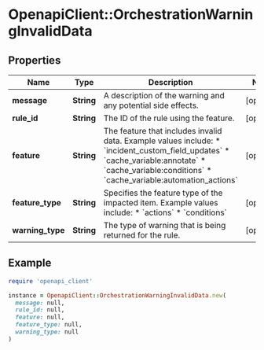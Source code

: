 # OpenapiClient::OrchestrationWarningInvalidData

## Properties

| Name | Type | Description | Notes |
| ---- | ---- | ----------- | ----- |
| **message** | **String** | A description of the warning and any potential side effects. | [optional] |
| **rule_id** | **String** | The ID of the rule using the feature. | [optional] |
| **feature** | **String** | The feature that includes invalid data.  Example values include:   * &#x60;incident_custom_field_updates&#x60;   * &#x60;cache_variable:annotate&#x60;   * &#x60;cache_variable:conditions&#x60;   * &#x60;cache_variable:automation_actions&#x60;  | [optional] |
| **feature_type** | **String** | Specifies the feature type of the impacted item.  Example values include:   * &#x60;actions&#x60;   * &#x60;conditions&#x60;  | [optional] |
| **warning_type** | **String** | The type of warning that is being returned for the rule. | [optional] |

## Example

```ruby
require 'openapi_client'

instance = OpenapiClient::OrchestrationWarningInvalidData.new(
  message: null,
  rule_id: null,
  feature: null,
  feature_type: null,
  warning_type: null
)
```

